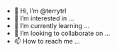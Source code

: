 - 👋 Hi, I’m @terrytrl
- 👀 I’m interested in ...
- 🌱 I’m currently learning ...
- 💞️ I’m looking to collaborate on ...
- 📫 How to reach me ...

<!---
terrytrl/terrytrl is a ✨ special ✨ repository because its `README.md` (this file) appears on your GitHub profile.
You can click the Preview link to take a look at your changes.
--->
